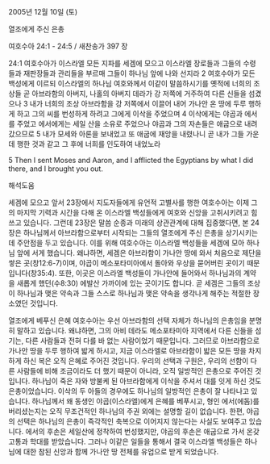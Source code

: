2005년 12월 10일 (토)

열조에게 주신 은총



여호수아 24:1 - 24:5 / 새찬송가 397 장


24:1 여호수아가 이스라엘 모든 지파를 세겜에 모으고 이스라엘 장로들과 그들의 수령들과 재판장들과 관리들을 부르매 그들이 하나님 앞에 나와 선지라 2 여호수아가 모든 백성에게 이르되 이스라엘의 하나님 여호와께서 이같이 말씀하시기를 옛적에 너희의 조상들 곧 아브라함의 아버지, 나홀의 아버지 데라가 강 저쪽에 거주하여 다른 신들을 섬겼으나 3 내가 너희의 조상 아브라함을 강 저쪽에서 이끌어 내어 가나안 온 땅에 두루 행하게 하고 그의 씨를 번성하게 하려고 그에게 이삭을 주었으며 4 이삭에게는 야곱과 에서를 주었고 에서에게는 세일 산을 소유로 주었으나 야곱과 그의 자손들은 애굽으로 내려갔으므로 5 내가 모세와 아론을 보내었고 또 애굽에 재앙을 내렸나니 곧 내가 그들 가운데 행한 것과 같고 그 후에 너희를 인도하여 내었노라 

5 Then I sent Moses and Aaron, and I afflicted the Egyptians by what I did there, and I brought you out.

해석도움





세겜에 모으고 
앞서 23장에서 지도자들에게 유언적 고별사를 행한 여호수아는 이제 그의 마지막 기력과 시간을 다해 온 이스라엘 백성들에게 여호와 신앙을 고취시키려고 힘쓰고 있습니다. 그런데 23장은 말씀 순종과 미래의 상관관계에 대해 집중했다면, 본 24장은 하나님께서 아브라함으로부터 시작되는 그들의 열조에게 주신 은총을 상기시키는데 주안점을 두고 있습니다. 이를 위해 여호수아는 이스라엘 백성들을 세겜에 모아 하나님 앞에 서게 했습니다. 왜냐하면, 세겜은 아브라함이 가나안 땅에 와서 처음으로 제단을 쌓은 곳(창12:6-7)이며, 야곱이 메소포타미아에서 돌아와 우상을 묻어버린 곳이기 때문입니다(창35:4). 또한, 이곳은 이스라엘 백성들이 가나안에 들어와서 하나님과의 계약을 새롭게 했던(수8:30) 에발산 가까이에 있는 곳이기도 합니다. 곧 세겜은 그들의 조상이 하나님과 맺은 약속과 그들 스스로 하나님과 맺은 약속을 생각나게 해주는 적절한 장소였던 것입니다. 

열조에게 베푸신 은혜 
여호수아는 우선 아브라함의 선택 자체가 하나님의 은총임을 분명히 말하고 있습니다. 왜냐하면, 그의 아비 데라도 메소포타미아 지역에서 다른 신들을 섬기는, 다른 사람들과 전혀 다를 바 없는 사람이었기 때문입니다. 그러므로 아브라함으로 가나안 땅을 두루 행하여 밟게 하시고, 지금 이스라엘로 아브라함이 밟은 모든 땅을 차지하게 하신 복은 오직 은혜로 주어진 것입니다. 우리의 선택과 구원은, 우리의 선함이 다른 사람들에 비해 조금이라도 더 했기 때문이 아니라, 오직 일방적인 은총으로 주어진 것입니다. 하나님이 죽은 자와 방불케 된 아브라함에게 이삭을 주셔서 대를 잇게 하신 것도 은총이었습니다. 이삭의 두 아들의 경우에도 하나님의 일방적인 은총이 잘 나타나고 있습니다. 하나님께서 왜 동생인 야곱(이스라엘)에게 은혜를 베푸시고, 형인 에서(에돔)를 버리셨는지는 오직 무조건적인 하나님의 주권 외에는 설명할 길이 없습니다. 한편, 야곱의 선택은 하나님의 은총이 즉각적인 축복으로 이어지지 않는다는 사실도 보여주고 있습니다. 에서의 후손은 세일산에 정착하여 번성했지만, 야곱의 후손은 애굽으로 가서 온갖 고통과 학대를 받았습니다. 그러나 이같은 일들을 통해서 결국 이스라엘 백성들은 하나님에 대한 참된 신앙과 함께 가나안 땅 전체를 유업으로 받게 되었습니다.